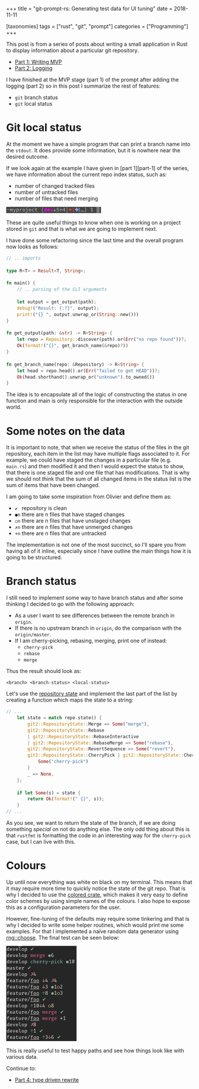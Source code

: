 +++
title = "git-prompt-rs: Generating test data for UI tuning"
date = 2018-11-11

[taxonomies]
tags = ["rust", "git", "prompt"]
categories = ["Programming"]
+++

This post is from a series of posts about writing a small application in Rust to display information about a particular git repository.

- [Part 1: Writing MVP][part-01]
- [Part 2: Logging][part-02]

I have finished at the MVP stage (part 1) of the prompt after adding the logging (part 2) so in this post I summarize the rest of features:
- `git` branch status
- `git` local status

<!-- more -->

# Git local status

At the moment we have a simple program that can print a branch name into the
`stdout`.  It does provide some information, but it is nowhere near the desired
outcome.

If we look again at the example I have given in [part 1][part-1] of the series, we have information about the current repo index status, such as:
- number of changed tracked files
- number of untracked files
- number of files that need merging

![zsh-git-prompt-example][od-prompt-img]

These are quite useful things to know when one is working on a project stored
in `git` and that is what we are going to implement next.

I have done some refactoring since the last time and the overall program now
looks as follows:
```rust
// .. imports

type R<T> = Result<T, String>;

fn main() {
    // .. parsing of the CLI arguments

    let output = get_output(path);
    debug!("Result: {:?}", output);
    print!("{} ", output.unwrap_or(String::new()))
}

fn get_output(path: &str) -> R<String> {
    let repo = Repository::discover(path).or(Err("no repo found"))?;
    Ok(format!("{}", get_branch_name(&repo)?))
}

fn get_branch_name(repo: &Repository) -> R<String> {
    let head = repo.head().or(Err("failed to get HEAD"))?;
    Ok(head.shorthand().unwrap_or("unknown").to_owned())
}

```

The idea is to encapsulate all of the logic of constructing the status in one
function and main is only responsible for the interaction with the outside
world.

# Some notes on the data

It is important to note, that when we receive the status of the files in the
git repository, each item in the list may have multiple flags associated to it.
For example, we could have staged the changes in a particular file (e.g.
`main.rs`) and then modified it and then I would expect the status to show,
that there is one staged file and one file that has modifications.  That is why
we should not think that the sum of all changed items in the status list is the
sum of items that have been changed.

I am going to take some inspiration from Olivier and define them as:
- `✔ ` repository is clean
- `●n` there are n files that have staged changes
- `○n` there are n files that have unstaged changes
- `✗n` there are n files that have unmerged changes
- `+n` there are n files that are untracked

The implementation is not one of the most succinct, so I'll spare you from
having all of it inline, especially since I have outline the main things how it
is going to be structured.

# Branch status

I still need to implement some way to have branch status and after some thinking I decided to go with the following approach:
- As a user I want to see differences between the remote branch in `origin`.
- If there is no upstream branch in `origin`, do the comparison with the `origin/master`.
- If I am cherry-picking, rebasing, merging, print one of instead:
    - `cherry-pick`
    - `rebase`
    - `merge`

Thus the result should look as:
```
<branch> <branch-status> <local-status>
```

Let's use the [repository state][docs-git2-repo-state] and implement the last
part of the list by creating a function which maps the state to a string:
```rust
// ...
    let state = match repo.state() {
        git2::RepositoryState::Merge => Some("merge"),
        git2::RepositoryState::Rebase
        | git2::RepositoryState::RebaseInteractive
        | git2::RepositoryState::RebaseMerge => Some("rebase"),
        git2::RepositoryState::RevertSequence => Some("revert"),
        git2::RepositoryState::CherryPick | git2::RepositoryState::CherryPickSequence => {
            Some("cherry-pick")
        }
        _ => None,
    };

    if let Some(s) = state {
        return Ok(format!(" {}", s));
    }
// ...
```

As you see, we want to return the state of the branch, if we are doing
something *special* on not do anything else.  The only odd thing about this is
that `rustfmt` is formatting the code in an interesting way for the
`cherry-pick` case, but I can live with this.

# Colours

Up until now everything was white on black on my terminal.  This means that it
may require more time to quickly notice the state of the git repo.  That is why
I decided to use the [colored crate][colored-crate], which makes it very easy
to define color schemes by using simple names of the colours.  I also hope to
expose this as a configuration parameters for the user.

However, fine-tuning of the defaults may require some tinkering and that is why
I decided to write some helper routines, which would print me some examples.
For that I implemented a naïve random data generator using
[rng::choose][rng-crate].  The final test can be seen below:

![final test][final-test]

This is really useful to test happy paths and see how things look like with
various data.

Continue to:
- [Part 4: type driven rewrite][part-04]

[part-01]: ./blog/git_prompt_01/index.md
[part-02]: ./blog/git_prompt_02/index.md
[part-03]: ./blog/git_prompt_03/index.md
[part-04]: ./blog/git_prompt_04/index.md

[docs-git2-repo-state]: https://docs.rs/git2/0.7.5/git2/enum.RepositoryState.html
[colored-crate]: https://github.com/mackwic/colored
[rng-crate]: https://docs.rs/rand/0.5.3/rand/trait.Rng.html#method.choose

[od-prompt-img]: od-prompt-img.png
[final-test]: test.png
